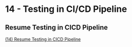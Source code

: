 # 14 - Testing in CI/CD Pipeline
## Resume Testing in CICD Pipeline
[(14) Resume Testing in CICD Pipeline](https://docs.google.com/document/d/1dCT4wBNrCC5jrhSvGuRi3quScEIgqwGL/edit?usp=sharing&ouid=105836954103399876691&rtpof=true&sd=true)
